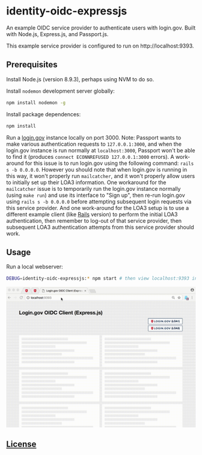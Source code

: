 # identity-oidc-expressjs

An example OIDC service provider to authenticate users with login.gov. Built with Node.js, Express.js, and Passport.js.

This example service provider is configured to run on http://localhost:9393.

## Prerequisites

Install Node.js (version 8.9.3), perhaps using NVM to do so.

Install `nodemon` development server globally:

```sh
npm install nodemon -g
```

Install package dependences:

```sh
npm install
```

Run a [login.gov](https://github.com/18F/identity-idp/) instance locally on port 3000. Note: Passport wants to make various authentication requests to `127.0.0.1:3000`, and when the login.gov instance is run normally at `localhost:3000`, Passport won't be able to find it (produces `connect ECONNREFUSED 127.0.0.1:3000` errors). A work-around for this issue is to run login.gov using the following command: `rails s -b 0.0.0.0`. However you should note that when login.gov is running in this way, it won't properly run `mailcatcher`, and it won't properly allow users to initially set up their LOA3 information. One workaround for the `mailcatcher` issue is to temporarily run the login.gov instance normally (using `make run`) and use its interface to "Sign up", then re-run login.gov using `rails s -b 0.0.0.0` before attempting subsequent login requests via this service provider. And one work-around for the LOA3 setup is to use a different example client (like [Rails](https://github.com/18F/identity-sp-rails) version) to perform the initial LOA3 authentication, then remember to log-out of that service provider, then subsequent LOA3 authentication attempts from this service provider should work.

## Usage

Run a local webserver:

```sh
DEBUG=identity-oidc-expressjs:* npm start # then view localhost:9393 in a browser
```

![a screencast of a user navigating this application: logging in using LOA1 by clicking a button on the homepage, then getting redirected to a profile page showing the user's email address, then logging out and demonstrating inability to access the profile page again. then repeating the process using LOA3 to log-in produces the same results, except it displays more user information on the profile page.](demo.gif)

## [License](LICENSE)
